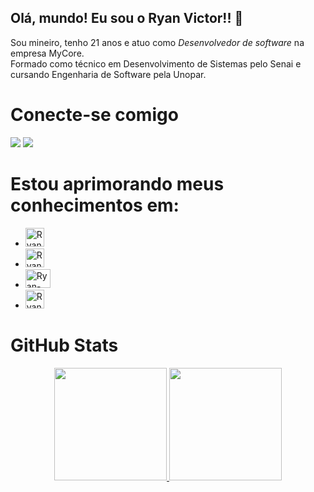 ## Olá, mundo! Eu sou o Ryan Victor!! 👋
Sou mineiro, tenho 21 anos e atuo como *Desenvolvedor de software* na empresa MyCore.<br>
  Formado como técnico em Desenvolvimento de Sistemas pelo Senai e cursando Engenharia de Software pela Unopar.
# Conecte-se comigo
<a href = "mailto:ryaanvreis@gmail.com"><img src="https://img.shields.io/badge/-Gmail-%23333?style=for-the-badge&logo=gmail&logoColor=white" target="_blank"></a>
<a href="https://www.linkedin.com/in/ryan-marinho/" target="_blank"><img src="https://img.shields.io/badge/-LinkedIn-%230077B5?style=for-the-badge&logo=linkedin&logoColor=white" target="_blank"></a> 
# Estou aprimorando meus conhecimentos em:
- <img alt="Ryan-NEXT.JS" height= "30" widht= "40" src= "https://cdn.jsdelivr.net/gh/devicons/devicon@latest/devicon.min.css" />
- <img alt="Ryan-REACT" height= "30" widht= "40" src= "https://cdn.jsdelivr.net/gh/devicons/devicon@latest/devicon.min.css" />
- <img alt="Ryan-JavaScript" height= "30" width= "40" src= "https://cdn.jsdelivr.net/gh/devicons/devicon@latest/icons/javascript/javascprit-original.svg" />
- <img alt="Ryan-TypeScript" height= "30" widht="40" src= "https://cdn.jsdelivr.net/gh/devicons/devicon@latest/icons/typescript/typescript-original.svg" />

# GitHub Stats
<div align="center">
  <a href="https://github.com/ryanvreis">
  <img height= "180em"src= "https://github-readme-stats.vercel.app/api?username=ryanvreis&theme=black&show_icons=true"/>
  <img height= "180em"src= "https://github-readme-stats.vercel.app/api/top-langs/?username=ryanvreis&layout=compact&langs_count=7&theme=black"/>
</div>

